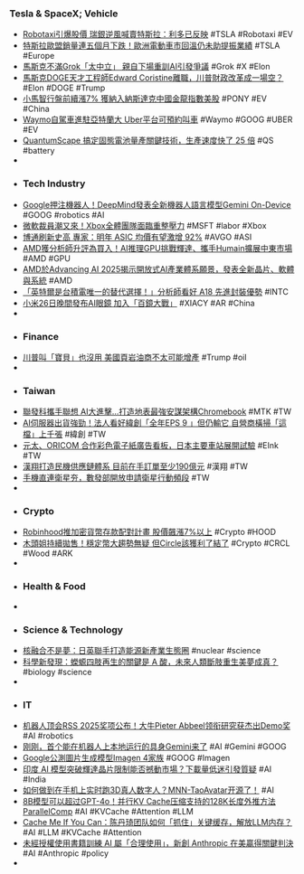 ### Tesla & SpaceX; Vehicle
- [Robotaxi引爆股價 瑞銀逆風喊賣特斯拉：利多已反映](https://news.cnyes.com/news/id/6035924) #TSLA #Robotaxi #EV
- [特斯拉歐盟銷量連五個月下跌！歐洲電動車市回溫仍未助提振業績](http://www.aastocks.com/tc/usq/quote/stock-news-content.aspx?symbol=TSLA&id=AN6037506&source=ANUE) #TSLA #Europe
- [馬斯克不滿Grok「太中立」 親自下場重訓AI引發爭議](https://news.pchome.com.tw/science/technice/20250625/index-75081826696053338005.html) #Grok #X #Elon
- [馬斯克DOGE天才工程師Edward Coristine離職，川普財政改革成一場空？](https://www.blocktempo.com/doge-tech-lead-coristine-resigns/) #Elon #DOGE #Trump
- [小馬智行盤前續漲7% 獲納入納斯達克中國金龍指數美股](http://www.aastocks.com/tc/usq/news/comment.aspx?source=GLH&id=GLH1948435L&catg=1) #PONY #EV #China
- [Waymo自駕車進駐亞特蘭大 Uber平台可預約叫車](https://news.cnyes.com/news/id/6036566) #Waymo #GOOG #UBER #EV
- [QuantumScape 搞定固態電池量產關鍵技術，生產速度快了 25 倍](https://technews.tw/2025/06/25/quantumscape-cobra-process/) #QS #battery
-
- ### Tech Industry
- [Google押注機器人！DeepMind發表全新機器人語言模型Gemini On-Device](https://news.cnyes.com/news/id/6036900) #GOOG #robotics #AI
- [微軟裁員潮又來！Xbox全體團隊面臨重整壓力](https://news.cnyes.com/news/id/6036662) #MSFT #labor #Xbox
- [博通刷新史高 專家：明年 ASIC 均價有望激增 92%](https://finance.technews.tw/2025/06/25/buy-broadcom-stock/) #AVGO #ASI
- [AMD獲分析師升評為買入！AI推理GPU挑戰輝達、攜手Humain擴展中東市場](https://news.cnyes.com/news/id/6035633) #AMD #GPU
- [AMD於Advancing AI 2025揭示開放式AI產業體系願景，發表全新晶片、軟體與系統](https://www.cio.com.tw/92971/) #AMD
- [「英特爾是台積電唯一的替代選擇！」分析師看好 A18 先進封裝優勢](https://technews.tw/2025/06/25/wall-street-analyst-see-intel-vs-tsmc/) #INTC
- [小米26日晚間發布AI眼鏡 加入「百鏡大戰」](https://udn.com/news/story/7333/8830714) #XIACY #AR #China
-
- ### Finance
- [川普叫「寶貝」也沒用 美國頁岩油商不太可能增產](https://news.cnyes.com/news/id/6036003) #Trump #oil
-
- ### Taiwan
- [聯發科攜手聯想 AI大進擊…打造地表最強安謀架構Chromebook](https://udn.com/news/story/7240/8828911) #MTK #TW
- [AI伺服器出貨強勁！法人看好緯創「全年EPS 9 」但仍輸它 自營商橫掃「這檔」上千張](https://tw.stock.yahoo.com/news/ai伺服器出貨強勁-法人看好緯創-全年eps-9-但仍輸它-230000530.html) #緯創 #TW
- [元太、ORICOM 合作彩色電子紙廣告看板，日本主要車站展開試驗](https://technews.tw/2025/06/24/e-ink-and-oricom/) #EInk #TW
- [漢翔打造民機供應鏈體系 目前在手訂單至少190億元](https://news.cnyes.com/news/id/6036250) #漢翔 #TW
- [手機直連衛星夯，數發部開放申請衛星行動頻段](https://technews.tw/2025/06/24/satellite-direct-to-cell-frequency-band/) #TW
-
- ### Crypto
- [Robinhood推加密貨幣存款配對計畫 股價飆漲7%以上](https://news.cnyes.com/news/id/6036858) #Crypto #HOOD
- [木頭姐持續拋售！穩定幣大趨勢無疑 但Circle該獲利了結了](https://news.cnyes.com/news/id/6036859) #Crypto #CRCL #Wood #ARK
-
- ### Health & Food
-
- ### Science & Technology
- [核融合不是夢：日英聯手打造能源新產業生態圈](https://technews.tw/2025/06/25/japan-and-the-uk-join-forces-to-build-a-new-energy-industry-ecosystem/) #nuclear #science
- [科學新發現：蠑螈四肢再生的關鍵是 A 酸，未來人類斷肢重生美夢成真？](https://technews.tw/2025/06/25/axolotl-discovery-brings-us-closer-than-ever-to-regrowing-human-limbs/) #biology #science
-
- ### IT
- [机器人顶会RSS 2025奖项公布！大牛Pieter Abbeel领衔研究获杰出Demo奖](https://www.jiqizhixin.com/articles/2025-06-25-11) #AI #robotics
- [刚刚，首个能在机器人上本地运行的具身Gemini来了](https://www.jiqizhixin.com/articles/2025-06-25-2) #AI #Gemini #GOOG
- [Google公測圖片生成模型Imagen 4家族](https://www.ithome.com.tw/news/169711) #GOOG #Imagen
- [印度 AI 模型突破輝達晶片限制能否撼動市場？下載量低迷引發質疑](https://technews.tw/2025/06/25/kompact-ai/) #AI #India
- [如何做到在手机上实时跑3D真人数字人？MNN-TaoAvatar开源了！](https://www.jiqizhixin.com/articles/2025-06-25) #AI
- [8B模型可以超过GPT-4o！并行KV Cache压缩支持的128K长度外推方法ParallelComp](https://www.jiqizhixin.com/articles/2025-06-25-10) #AI #KVCache #Attention #LLM
- [Cache Me If You Can：陈丹琦团队如何「抓住」关键缓存，解放LLM内存？](https://www.jiqizhixin.com/articles/2025-06-24-14) #AI #LLM #KVCache #Attention
- [未經授權使用書籍訓練 AI 屬「合理使用」，新創 Anthropic 在美贏得關鍵判決](https://technews.tw/2025/06/25/fair-use-is-key-defense-for-tech-companies-in-ai-copyright-cases/) #AI #Anthropic #policy
-
